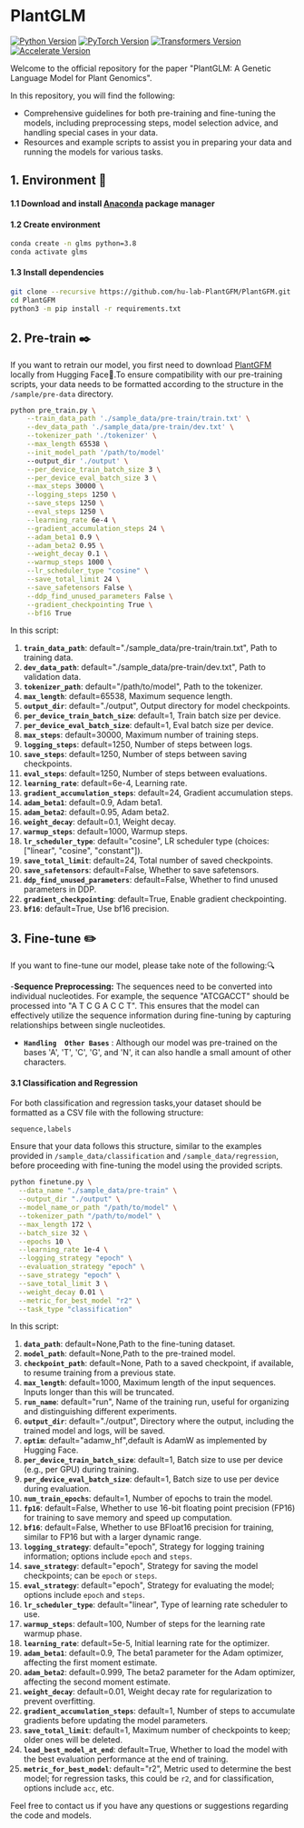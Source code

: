 # PlantGLM

[![Python Version](https://img.shields.io/badge/python-3.8-blue.svg)](https://docs.python.org/3.8/library/index.html)
[![PyTorch Version](https://img.shields.io/badge/torch-2.0-red.svg)](https://pytorch.org/get-started/locally/)
[![Transformers Version](https://img.shields.io/badge/transformers-4.44-orange.svg)](https://huggingface.co/transformers/)
[![Accelerate Version](https://img.shields.io/badge/accelerate-0.33-yellow.svg)](https://huggingface.co/docs/accelerate/)

Welcome to the official repository for the paper "PlantGLM: A Genetic Language Model for Plant Genomics".

In this repository, you will find the following:

- Comprehensive guidelines for both pre-training and fine-tuning the models, including preprocessing steps, model selection advice, and handling special cases in your data.
- Resources and example scripts to assist you in preparing your data and running the models for various tasks.


## 1. Environment 🚀

#### 1.1 Download and install [Anaconda](https://www.anaconda.com/download) package manager

#### 1.2 Create environment 

```bash
conda create -n glms python=3.8
conda activate glms
```

#### 1.3 Install dependencies

```bash
git clone --recursive https://github.com/hu-lab-PlantGFM/PlantGFM.git
cd PlantGFM
python3 -m pip install -r requirements.txt
```
## 2. Pre-train ✒️

If you want to retrain our model, you first need to download [PlantGFM](https://huggingface.co/hu-lab) locally from Hugging Face🤗.To ensure compatibility with our pre-training scripts, your data needs to be formatted according to the structure in the `/sample/pre-data` directory.

```bash
python pre_train.py \
    --train_data_path './sample_data/pre-train/train.txt' \
    --dev_data_path './sample_data/pre-train/dev.txt' \
    --tokenizer_path './tokenizer' \
    --max_length 65538 \
    --init_model_path '/path/to/model'
    --output_dir './output' \
    --per_device_train_batch_size 3 \
    --per_device_eval_batch_size 3 \
    --max_steps 30000 \
    --logging_steps 1250 \
    --save_steps 1250 \
    --eval_steps 1250 \
    --learning_rate 6e-4 \
    --gradient_accumulation_steps 24 \
    --adam_beta1 0.9 \
    --adam_beta2 0.95 \
    --weight_decay 0.1 \
    --warmup_steps 1000 \
    --lr_scheduler_type "cosine" \
    --save_total_limit 24 \
    --save_safetensors False \
    --ddp_find_unused_parameters False \
    --gradient_checkpointing True \
    --bf16 True


```

In this script:  

1. **`train_data_path`**: default="./sample_data/pre-train/train.txt", Path to training data.
2. **`dev_data_path`**: default="./sample_data/pre-train/dev.txt", Path to validation data.
3. **`tokenizer_path`**: default="/path/to/model", Path to the tokenizer.
4. **`max_length`**: default=65538, Maximum sequence length.
5. **`output_dir`**: default="./output", Output directory for model checkpoints.
6. **`per_device_train_batch_size`**: default=1, Train batch size per device.
7. **`per_device_eval_batch_size`**: default=1, Eval batch size per device.
8. **`max_steps`**: default=30000, Maximum number of training steps.
9. **`logging_steps`**: default=1250, Number of steps between logs.
10. **`save_steps`**: default=1250, Number of steps between saving checkpoints.
11. **`eval_steps`**: default=1250, Number of steps between evaluations.
12. **`learning_rate`**: default=6e-4, Learning rate.
13. **`gradient_accumulation_steps`**: default=24, Gradient accumulation steps.
14. **`adam_beta1`**: default=0.9, Adam beta1.
15. **`adam_beta2`**: default=0.95, Adam beta2.
16. **`weight_decay`**: default=0.1, Weight decay.
17. **`warmup_steps`**: default=1000, Warmup steps.
18. **`lr_scheduler_type`**: default="cosine", LR scheduler type (choices: ["linear", "cosine", "constant"]).
19. **`save_total_limit`**: default=24, Total number of saved checkpoints.
20. **`save_safetensors`**: default=False, Whether to save safetensors.
21. **`ddp_find_unused_parameters`**: default=False, Whether to find unused parameters in DDP.
22. **`gradient_checkpointing`**: default=True, Enable gradient checkpointing.
23. **`bf16`**: default=True, Use bf16 precision.



## 3. Fine-tune ✏️
If you want to fine-tune our model, please take note of the following:🔍


-**Sequence Preprocessing:** The sequences need to be converted into individual nucleotides. For example, the sequence "ATCGACCT" should be processed into "A T C G A C C T". This ensures that the model can effectively utilize the sequence information during fine-tuning by capturing relationships between single nucleotides.
- **`Handling  Other Bases`** :  Although our model was pre-trained on the bases 'A', 'T', 'C', 'G', and 'N', it can also handle a small amount of other characters.

#### 3.1 Classification and Regression

For both classification and regression tasks,your dataset should be formatted as a CSV file with the following structure:
 ```csv
sequence,labels
```
Ensure that your data follows this structure, similar to the examples provided in `/sample_data/classification` and `/sample_data/regression`, before proceeding with fine-tuning the model using the provided scripts.

```bash
python finetune.py \
  --data_name "./sample_data/pre-train" \
  --output_dir "./output" \
  --model_name_or_path "/path/to/model" \
  --tokenizer_path "/path/to/model" \
  --max_length 172 \
  --batch_size 32 \
  --epochs 10 \
  --learning_rate 1e-4 \
  --logging_strategy "epoch" \
  --evaluation_strategy "epoch" \
  --save_strategy "epoch" \
  --save_total_limit 3 \
  --weight_decay 0.01 \
  --metric_for_best_model "r2" \
  --task_type "classification"

```

In this script:  

1. **`data_path`**: default=None,Path to the fine-tuning dataset.
2. **`model_path`**: default=None,Path to the pre-trained model.
3. **`checkpoint_path`**: default=None, Path to a saved checkpoint, if available, to resume training from a previous state.
4. **`max_length`**: default=1000, Maximum length of the input sequences. Inputs longer than this will be truncated.
6. **`run_name`**: default="run", Name of the training run, useful for organizing and distinguishing different experiments.
7. **`output_dir`**: default="./output", Directory where the output, including the trained model and logs, will be saved.
8. **`optim`**: default="adamw_hf",default is AdamW as implemented by Hugging Face.
9. **`per_device_train_batch_size`**: default=1, Batch size to use per device (e.g., per GPU) during training.
10. **`per_device_eval_batch_size`**: default=1, Batch size to use per device during evaluation.
11. **`num_train_epochs`**: default=1, Number of epochs to train the model.
12. **`fp16`**: default=False, Whether to use 16-bit floating point precision (FP16) for training to save memory and speed up computation.
13. **`bf16`**: default=False, Whether to use BFloat16 precision for training, similar to FP16 but with a larger dynamic range.
14. **`logging_strategy`**: default="epoch", Strategy for logging training information; options include `epoch` and `steps`.
15. **`save_strategy`**: default="epoch", Strategy for saving the model checkpoints; can be `epoch` or `steps`.
16. **`eval_strategy`**: default="epoch", Strategy for evaluating the model; options include `epoch` and `steps`.
17. **`lr_scheduler_type`**: default="linear", Type of learning rate scheduler to use.
18. **`warmup_steps`**: default=100, Number of steps for the learning rate warmup phase.
19. **`learning_rate`**: default=5e-5, Initial learning rate for the optimizer.
20. **`adam_beta1`**: default=0.9, The beta1 parameter for the Adam optimizer, affecting the first moment estimate.
21. **`adam_beta2`**: default=0.999, The beta2 parameter for the Adam optimizer, affecting the second moment estimate.
22. **`weight_decay`**: default=0.01, Weight decay rate for regularization to prevent overfitting.
23. **`gradient_accumulation_steps`**: default=1, Number of steps to accumulate gradients before updating the model parameters.
24. **`save_total_limit`**: default=1, Maximum number of checkpoints to keep; older ones will be deleted.
25. **`load_best_model_at_end`**: default=True, Whether to load the model with the best evaluation performance at the end of training.
26. **`metric_for_best_model`**: default="r2", Metric used to determine the best model; for regression tasks, this could be `r2`, and for classification, options include `acc`, etc.




Feel free to contact us if you have any questions or suggestions regarding the code and models.
